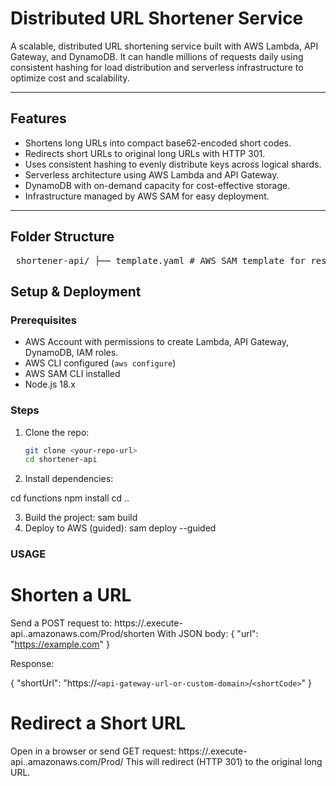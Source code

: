 # Distributed URL Shortener Service

A scalable, distributed URL shortening service built with AWS Lambda, API Gateway, and DynamoDB. It can handle millions of requests daily using consistent hashing for load distribution and serverless infrastructure to optimize cost and scalability.

---

## Features

- Shortens long URLs into compact base62-encoded short codes.
- Redirects short URLs to original long URLs with HTTP 301.
- Uses consistent hashing to evenly distribute keys across logical shards.
- Serverless architecture using AWS Lambda and API Gateway.
- DynamoDB with on-demand capacity for cost-effective storage.
- Infrastructure managed by AWS SAM for easy deployment.

---

## Folder Structure
<pre> shortener-api/ ├── template.yaml # AWS SAM template for resources ├── functions/ │ ├── shorten.js # Lambda to shorten URLs │ ├── redirect.js # Lambda to redirect short URLs │ ├── package.json # Node.js dependencies │ └── node_modules/ # Installed dependencies ├── utils/ │ ├── base62.js # Base62 encoding helper │ └── consistentHash.js # Consistent hashing helper ├── event-shorten.json # Sample event for shorten function (local testing) ├── event-redirect.json # Sample event for redirect function (local testing) └── README.md # Project documentation </pre>

## Setup & Deployment

### Prerequisites

- AWS Account with permissions to create Lambda, API Gateway, DynamoDB, IAM roles.
- AWS CLI configured (`aws configure`)
- AWS SAM CLI installed
- Node.js 18.x

### Steps

1. Clone the repo:

   ```bash
   git clone <your-repo-url>
   cd shortener-api

2. Install dependencies:

  cd functions
  npm install
  cd ..

3. Build the project:
     sam build
4. Deploy to AWS (guided):
     sam deploy --guided


### USAGE
# Shorten a URL
Send a POST request to:
https://<api-id>.execute-api.<region>.amazonaws.com/Prod/shorten
With JSON body:
{
  "url": "https://example.com"
}

Response:

{
  "shortUrl": "https://`<api-gateway-url-or-custom-domain>`/`<shortCode>`"
}

# Redirect a Short URL
Open in a browser or send GET request:
https://<api-id>.execute-api.<region>.amazonaws.com/Prod/<shortCode>
This will redirect (HTTP 301) to the original long URL.





